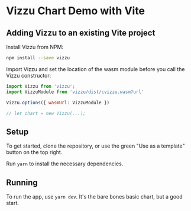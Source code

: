 # Vizzu Chart Demo with Vite

## Adding Vizzu to an existing Vite project

Install Vizzu from NPM:
```bash 
npm install --save vizzu
```

Import Vizzu and set the location of the wasm module before you call the Vizzu constructor:

```Javascript { "run": false }
import Vizzu from 'vizzu';
import VizzuModule from 'vizzu/dist/cvizzu.wasm?url'

Vizzu.options({ wasmUrl: VizzuModule })

// let chart = new Vizzu(...);

```

## Setup

To get started, clone the repository, or use the green "Use as a template" button on the top right.

Run `yarn` to install the necessary dependencies.

## Running

To run the app, use `yarn dev`. It's the bare bones basic chart, but a good start.
